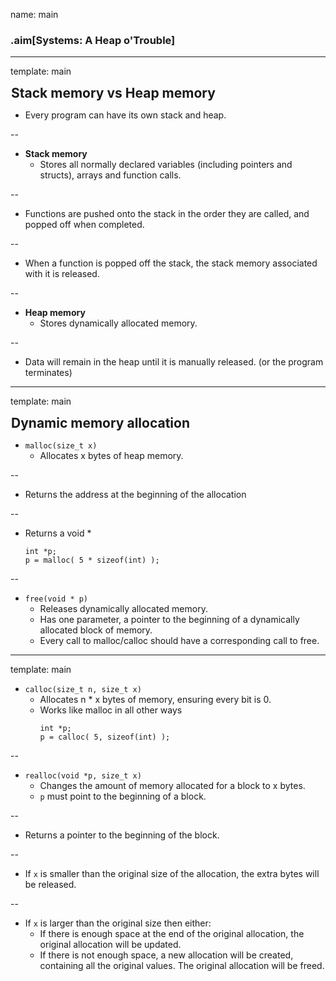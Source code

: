 name: main

### .aim[Systems: A Heap o'Trouble]
<style>
.aim {
font-size: .75em;
border-bottom: 1px solid lightgray;
margin: 1px;
}
.remark-inline-code {
  background-color: lightgray;
  border-radius: 3px;
  padding-left: 2px;
  padding-right: 2px;
}
h4 {
font-size: 1.5em;
margin: 1px;
}
</style>


---
template: main

#### Stack memory vs Heap memory

- Every program can have its own stack and heap.

--

- __Stack memory__
  - Stores all normally declared variables (including pointers and structs), arrays and function calls.

--

  - Functions are pushed onto the stack in the order they are called, and popped off when completed.

--
  - When a function is popped off the stack, the stack memory associated with it is released.

--

- __Heap memory__
  - Stores dynamically allocated memory.

--

  - Data will remain in the heap until it is manually released. (or the program terminates)

---
template: main

#### Dynamic memory allocation

- `malloc(size_t x)`
  - Allocates x bytes of heap memory.

--

  - Returns the address at the beginning of the allocation

--

  - Returns a void *
      ```
      int *p;
      p = malloc( 5 * sizeof(int) );
      ```

--

- `free(void * p)`
  - Releases dynamically allocated memory.
  - Has one parameter, a pointer to the beginning of a dynamically allocated block of memory.
  - Every call to malloc/calloc should have a corresponding call to free.

---
template: main

- `calloc(size_t n, size_t x)`
  - Allocates n * x bytes of memory, ensuring every bit is 0.
  - Works like malloc in all other ways
      ```
      int *p;
      p = calloc( 5, sizeof(int) );
      ```

--

- `realloc(void *p, size_t x)`
  - Changes the amount of memory allocated for a block to x bytes.
  - `p` must point to the beginning of a block.

--

  - Returns a pointer to the beginning of the block.

--

  - If `x` is smaller than the original size of the allocation, the extra bytes will be released.

--

  - If `x` is larger than the original size then either:
    - If there is enough space at the end of the original allocation, the original allocation will be updated.
    - If there is not enough space, a new allocation will be created, containing all the original values. The original allocation will be freed.
